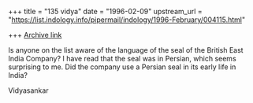 +++
title = "135 vidya"
date = "1996-02-09"
upstream_url = "https://list.indology.info/pipermail/indology/1996-February/004115.html"

+++
[Archive link](https://list.indology.info/pipermail/indology/1996-February/004115.html)


Is anyone on the list aware of the language of the seal of the British
East India Company? I have read that the seal was in Persian, which seems
surprising to me. Did the company use a Persian seal in its early life
in India? 

Vidyasankar





